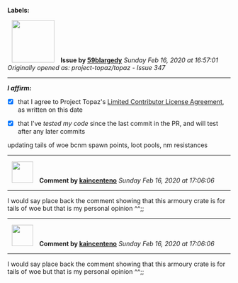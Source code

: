 **Labels:**



<a href="https://github.com/59blargedy"><img src="https://avatars0.githubusercontent.com/u/52636208?v=4" width="96" height="96" hspace="10"></img></a> **Issue by [59blargedy](https://github.com/59blargedy)**
_Sunday Feb 16, 2020 at 16:57:01_
_Originally opened as: project-topaz/topaz - Issue 347_

----

<!-- place 'x' mark between square [] brackets to affirm: -->
**_I affirm:_**
- [x] that I agree to Project Topaz's [Limited Contributor License Agreement](https://github.com/project-topaz/topaz/blob/master/CONTRIBUTOR_AGREEMENT.md), as written on this date
- [x] that I've _tested my code_ since the last commit in the PR, and will test after any later commits
updating tails of woe bcnm spawn points, loot pools, nm resistances



----
<a href="https://github.com/kaincenteno"><img src="https://avatars3.githubusercontent.com/u/26943220?v=4" width="48" height="48" hspace="10"></img></a> **Comment by [kaincenteno](https://github.com/kaincenteno)**
_Sunday Feb 16, 2020 at 17:06:06_

----

I would say place back the comment showing that this armoury crate is for tails of woe but that is my personal opinion ^^;;


----
<a href="https://github.com/kaincenteno"><img src="https://avatars3.githubusercontent.com/u/26943220?v=4" width="48" height="48" hspace="10"></img></a> **Comment by [kaincenteno](https://github.com/kaincenteno)**
_Sunday Feb 16, 2020 at 17:06:06_

----

I would say place back the comment showing that this armoury crate is for tails of woe but that is my personal opinion ^^;;
